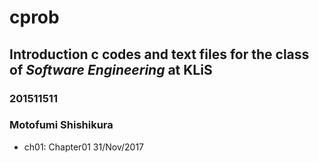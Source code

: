 # cprob
## Introduction c codes and text files for the class of ***Software Engineering*** at KLiS
### 201511511
### Motofumi Shishikura
- ch01: Chapter01 31/Nov/2017
